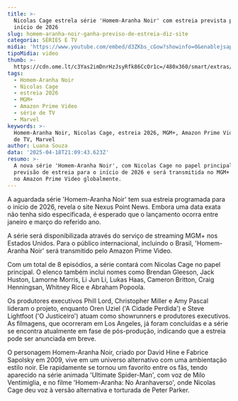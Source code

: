 ```yaml
---
title: >-
  Nicolas Cage estrela série 'Homem-Aranha Noir' com estreia prevista para
  início de 2026
slug: homem-aranha-noir-ganha-previso-de-estreia-diz-site
categoria: SÉRIES E TV
midia: 'https://www.youtube.com/embed/d3ZKbs_cGow?showinfo=0&enablejsapi=1'
tipoMidia: video
thumb: >-
  https://cdn.ome.lt/c3Yas2imDnrHzJsyRfk86CcOr1c=/480x360/smart/extras/conteudos/Captura_de_tela_2025-04-18_172711.png
tags:
  - Homem-Aranha Noir
  - Nicolas Cage
  - estreia 2026
  - MGM+
  - Amazon Prime Video
  - série de TV
  - Marvel
keywords: >-
  Homem-Aranha Noir, Nicolas Cage, estreia 2026, MGM+, Amazon Prime Video, série
  de TV, Marvel
author: Luana Souza
data: '2025-04-18T21:09:43.623Z'
resumo: >-
  A nova série 'Homem-Aranha Noir', com Nicolas Cage no papel principal, tem
  previsão de estreia para o início de 2026 e será transmitida no MGM+ nos EUA e
  no Amazon Prime Video globalmente.
---
```


A aguardada série 'Homem-Aranha Noir' tem sua estreia programada para o início de 2026, revela o site Nexus Point News. Embora uma data exata não tenha sido especificada, é esperado que o lançamento ocorra entre janeiro e março do referido ano.

A série será disponibilizada através do serviço de streaming MGM+ nos Estados Unidos. Para o público internacional, incluindo o Brasil, 'Homem-Aranha Noir' será transmitido pelo Amazon Prime Video.

Com um total de 8 episódios, a série contará com Nicolas Cage no papel principal. O elenco também inclui nomes como Brendan Gleeson, Jack Huston, Lamorne Morris, Li Jun Li, Lukas Haas, Cameron Britton, Craig Henningsan, Whitney Rice e Abraham Popoola.

Os produtores executivos Phill Lord, Christopher Miller e Amy Pascal lideram o projeto, enquanto Oren Uziel ('A Cidade Perdida') e Steve Lightfoot ('O Justiceiro') atuam como showrunners e produtores executivos. As filmagens, que ocorreram em Los Angeles, já foram concluídas e a série se encontra atualmente em fase de pós-produção, indicando que a estreia pode ser anunciada em breve.

O personagem Homem-Aranha Noir, criado por David Hine e Fabrice Sapolsky em 2009, vive em um universo alternativo com uma ambientação estilo noir. Ele rapidamente se tornou um favorito entre os fãs, tendo aparecido na série animada 'Ultimate Spider-Man', com voz de Milo Ventimiglia, e no filme 'Homem-Aranha: No Aranhaverso', onde Nicolas Cage deu voz à versão alternativa e torturada de Peter Parker.
